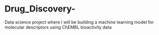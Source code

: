 # Drug_Discovery-
Data science project where i will be building a machine learning model for molecular descriptors using ChEMBL bioactivity data
